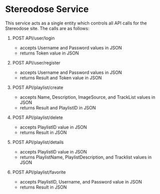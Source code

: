 # Stereodose Service
This service acts as a single entity which controls all API calls for the Stereodose site. The calls are as follows:

1) POST API/user/login
	- accepts Username and Password values in JSON
	- returns Token value in JSON
	
2) POST API/user/register
	- accepts Username and Password values in JSON
	- returns Result and Token value in JSON
	
3) POST API/playlist/create
	- accepts Name, Description, ImageSource, and TrackList values in JSON
	- returns Result and PlaylistID in JSON
	
4) POST API/playlist/delete
	- accepts PlaylistID value in JSON
	- returns Result in JSON
	
5) POST API/playlist/details
	- accepts PlaylistID value in JSON
	- returns PlaylistName, PlaylistDescription, and Tracklist values in JSON

6) POST API/playlist/favorite
	- accepts PlaylistID, Username, and Password value in JSON
	- returns Result in JSON